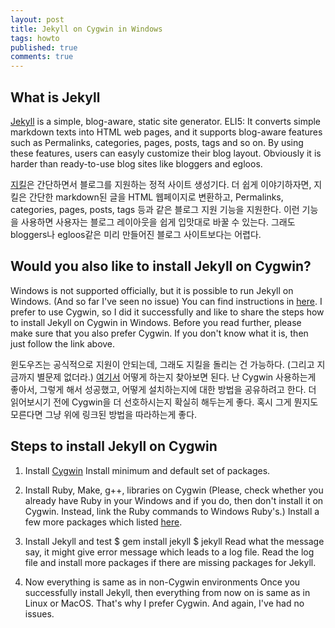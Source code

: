 ```yaml
---
layout: post
title: Jekyll on Cygwin in Windows
tags: howto
published: true
comments: true
---
```


## What is Jekyll
[Jekyll](https://jekyllrb.com/) is a simple, blog-aware, static site generator.
ELI5: It converts simple markdown texts into HTML web pages, and it supports blog-aware features such as Permalinks, categories, pages, posts, tags and so on. By using these features, users can easyly customize their blog layout. Obviously it is harder than ready-to-use blog sites like bloggers and egloos.

[지킬](https://jekyllrb.com/)은 간단하면서 블로그를 지원하는 정적 사이트 생성기다. 
더 쉽게 이야기하자면, 지킬은 간단한 markdown된 글을 HTML 웹페이지로 변환하고, Permalinks, categories, pages, posts, tags 등과 같은 블로그 지원 기능을 지원한다. 이런 기능을 사용하면 사용자는 블로그 레이아웃을 쉽게 입맛대로 바꿀 수 있는다. 그래도 bloggers나 egloos같은 미리 만들어진 블로그 사이트보다는 어렵다.

## Would you also like to install Jekyll on Cygwin?
Windows is not supported officially, but it is possible to run Jekyll on Windows. (And so far I've seen no issue)
You can find instructions in [here](http://jekyll-windows.juthilo.com/).
I prefer to use Cygwin, so I did it successfully and like to share the steps how to install Jekyll on Cygwin in Windows.
Before you read further, please make sure that you also prefer Cygwin. If you don't know what it is, then just follow the link above.

윈도우즈는 공식적으로 지원이 안되는데, 그래도 지킬을 돌리는 건 가능하다. (그리고 지금까지 별문제 없더라.)
[여기서](http://jekyll-windows.juthilo.com/) 어떻게 하는지 찾아보면 된다.
난 Cygwin 사용하는게 좋아서, 그렇게 해서 성공했고, 어떻게 설치하는지에 대한 방법을 공유하려고 한다.
더 읽어보시기 전에 Cygwin을 더 선호하시는지 확실히 해두는게 좋다. 혹시 그게 뭔지도 모른다면 그냥 위에 링크된 방법을 따라하는게 좋다. 

## Steps to install Jekyll on Cygwin
1. Install [Cygwin](http://cygwin.org/) 
Install minimum and default set of packages.

2. Install Ruby, Make, g++, libraries on Cygwin
(Please, check whether you already have Ruby in your Windows and if you do, then don't install it on Cygwin.
Instead, link the Ruby commands to Windows Ruby's.)
Install a few more packages which listed [here](http://ryayon.github.io/cygwin/Install-Jekyll-on-Windows/).

3. Install Jekyll and test
$ gem install jekyll
$ jekyll 
Read what the message say, it might give error message which leads to a log file. Read the log file and install more packages if there are missing packages for Jekyll.

4. Now everything is same as in non-Cygwin environments
Once you successfully install Jekyll, then everything from now on is same as in Linux or MacOS.
That's why I prefer Cygwin. And again, I've had no issues.

